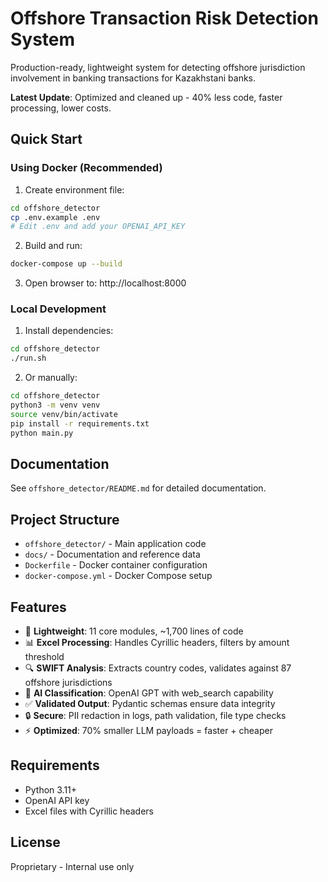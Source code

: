 # Offshore Transaction Risk Detection System

Production-ready, lightweight system for detecting offshore jurisdiction involvement in banking transactions for Kazakhstani banks.

**Latest Update**: Optimized and cleaned up - 40% less code, faster processing, lower costs.

## Quick Start

### Using Docker (Recommended)

1. Create environment file:
```bash
cd offshore_detector
cp .env.example .env
# Edit .env and add your OPENAI_API_KEY
```

2. Build and run:
```bash
docker-compose up --build
```

3. Open browser to: http://localhost:8000

### Local Development

1. Install dependencies:
```bash
cd offshore_detector
./run.sh
```

2. Or manually:
```bash
cd offshore_detector
python3 -m venv venv
source venv/bin/activate
pip install -r requirements.txt
python main.py
```

## Documentation

See `offshore_detector/README.md` for detailed documentation.

## Project Structure

- `offshore_detector/` - Main application code
- `docs/` - Documentation and reference data
- `Dockerfile` - Docker container configuration
- `docker-compose.yml` - Docker Compose setup

## Features

- 🚀 **Lightweight**: 11 core modules, ~1,700 lines of code
- 📊 **Excel Processing**: Handles Cyrillic headers, filters by amount threshold
- 🔍 **SWIFT Analysis**: Extracts country codes, validates against 87 offshore jurisdictions
- 🤖 **AI Classification**: OpenAI GPT with web_search capability
- ✅ **Validated Output**: Pydantic schemas ensure data integrity
- 🔒 **Secure**: PII redaction in logs, path validation, file type checks
- ⚡ **Optimized**: 70% smaller LLM payloads = faster + cheaper

## Requirements

- Python 3.11+
- OpenAI API key
- Excel files with Cyrillic headers

## License

Proprietary - Internal use only
